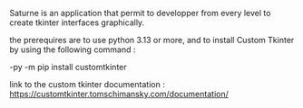 Saturne is an application that permit to developper from every level to create tkinter interfaces graphically.

the prerequires are to use python 3.13 or more, and to install Custom Tkinter by using the following command :

-py -m pip install customtkinter

link to the custom tkinter documentation : https://customtkinter.tomschimansky.com/documentation/

